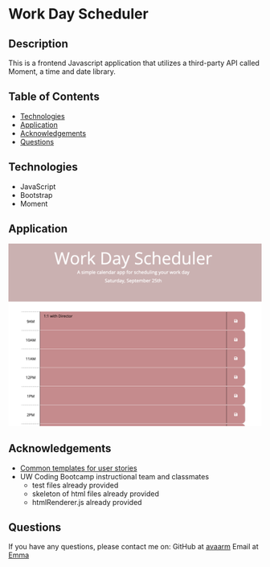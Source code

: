 # Work Day Scheduler

## Description 

This is a frontend Javascript application that utilizes a third-party API called Moment, a time and date library.

## Table of Contents

* [Technologies](#technologies)
* [Application](#Application)
* [Acknowledgements](#acknowledgements)
* [Questions](#questions)

## Technologies

* JavaScript
* Bootstrap
* Moment

## Application 

![Finished Product](Assets/Images/dayPlanner.png)

## Acknowledgements

* [Common templates for user stories](https://en.wikipedia.org/wiki/User_story#Common_templates)
* UW Coding Bootcamp instructional team and classmates
    * test files already provided
    * skeleton of html files already provided
    * htmlRenderer.js already provided

## Questions 

If you have any questions, please contact me on:
GitHub at [avaarm](https://github.com/avaarm)
Email at [Emma](mailto:avaarm95@mail.com)
